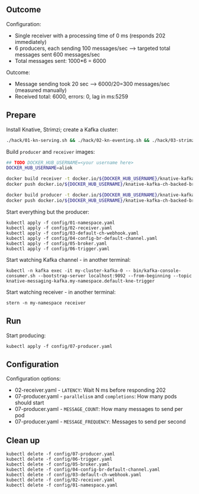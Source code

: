 ## Outcome

Configuration:
- Single receiver with a processing time of 0 ms (responds 202 immediately)
- 6 producers, each sending 100 messages/sec --> targeted total messages sent 600 messages/sec
- Total messages sent: 1000*6 = 6000

Outcome:
- Message sending took 20 sec --> 6000/20=300 messages/sec (measured manually)
- Received total: 6000, errors: 0, lag in ms:5259


## Prepare

Install Knative, Strimzi; create a Kafka cluster:

```bash
./hack/01-kn-serving.sh && ./hack/02-kn-eventing.sh && ./hack/03-strimzi.sh && ./hack/04-kn-kafka.sh
```

Build `producer` and `receiver` images:

```bash
## TODO DOCKER_HUB_USERNAME=<your username here>
DOCKER_HUB_USERNAME=aliok

docker build receiver -t docker.io/${DOCKER_HUB_USERNAME}/knative-kafka-ch-backed-broker-load-test-receiver
docker push docker.io/${DOCKER_HUB_USERNAME}/knative-kafka-ch-backed-broker-load-test-receiver

docker build producer -t docker.io/${DOCKER_HUB_USERNAME}/knative-kafka-ch-backed-broker-load-test-producer
docker push docker.io/${DOCKER_HUB_USERNAME}/knative-kafka-ch-backed-broker-load-test-producer
```

Start everything but the producer:

```
kubectl apply -f config/01-namespace.yaml
kubectl apply -f config/02-receiver.yaml
kubectl apply -f config/03-default-ch-webhook.yaml
kubectl apply -f config/04-config-br-default-channel.yaml
kubectl apply -f config/05-broker.yaml
kubectl apply -f config/06-trigger.yaml
```

Start watching Kafka channel - in another terminal:

```
kubectl -n kafka exec -it my-cluster-kafka-0 -- bin/kafka-console-consumer.sh --bootstrap-server localhost:9092 --from-beginning --topic knative-messaging-kafka.my-namespace.default-kne-trigger
```

Start watching receiver - in another terminal:

```
stern -n my-namespace receiver
```

## Run

Start producing:

```
kubectl apply -f config/07-producer.yaml
```

## Configuration

Configuration options:
- 02-receiver.yaml - `LATENCY`: Wait N ms before responding 202
- 07-producer.yaml - `parallelism` and `completions`: How many pods should start
- 07-producer.yaml - `MESSAGE_COUNT`: How many messages to send per pod
- 07-producer.yaml - `MESSAGE_FREQUENCY`: Messages to send per second


## Clean up

```
kubectl delete -f config/07-producer.yaml
kubectl delete -f config/06-trigger.yaml
kubectl delete -f config/05-broker.yaml
kubectl delete -f config/04-config-br-default-channel.yaml
kubectl delete -f config/03-default-ch-webhook.yaml
kubectl delete -f config/02-receiver.yaml
kubectl delete -f config/01-namespace.yaml
```
